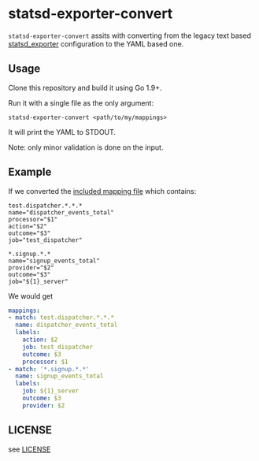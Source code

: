 # statsd-exporter-convert

`statsd-exporter-convert` assits with converting from the legacy text based [statsd_exporter](https://github.com/prometheus/statsd_exporter) configuration to the YAML based one.

## Usage

Clone this repository and build it using Go 1.9+.

Run it with a single file as the only argument:

```shell
statsd-exporter-convert <path/to/my/mappings>
```

It will print the YAML to STDOUT.

Note: only minor validation is done on the input.

## Example

If we converted the  [included mapping file](./mapping.txt) which contains:

```
test.dispatcher.*.*.*
name="dispatcher_events_total"
processor="$1"
action="$2"
outcome="$3"
job="test_dispatcher"

*.signup.*.*
name="signup_events_total"
provider="$2"
outcome="$3"
job="${1}_server"
```

We would get 

```yaml
mappings:
- match: test.dispatcher.*.*.*
  name: dispatcher_events_total
  labels:
    action: $2
    job: test_dispatcher
    outcome: $3
    processor: $1
- match: '*.signup.*.*'
  name: signup_events_total
  labels:
    job: ${1}_server
    outcome: $3
    provider: $2
```

## LICENSE
see [LICENSE](./LICENSE)


